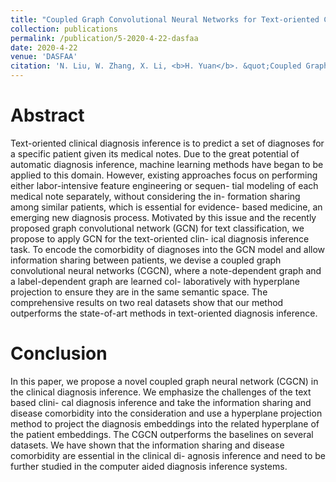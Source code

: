 ```yaml
---
title: "Coupled Graph Convolutional Neural Networks for Text-oriented Clinical Diagnosis Inference"
collection: publications
permalink: /publication/5-2020-4-22-dasfaa
date: 2020-4-22
venue: 'DASFAA'
citation: 'N. Liu, W. Zhang, X. Li, <b>H. Yuan</b>. &quot;Coupled Graph Convolutional Neural Networks for Text-oriented Clinical Diagnosis Inference.&quot; In <i>DASFAA</i>, 2020. <a href="https://yuanhaitao.github.io/files/dasfaa2020.pdf">pdf</a>'
---
```


Abstract
======
   Text-oriented clinical diagnosis inference is to predict a set of diagnoses for a specific patient given its medical notes. Due to the great potential of automatic diagnosis inference, machine learning methods have began to be applied to this domain. However, existing approaches focus on performing either labor-intensive feature engineering or sequen- tial modeling of each medical note separately, without considering the in- formation sharing among similar patients, which is essential for evidence- based medicine, an emerging new diagnosis process. Motivated by this issue and the recently proposed graph convolutional network (GCN) for text classification, we propose to apply GCN for the text-oriented clin- ical diagnosis inference task. To encode the comorbidity of diagnoses into the GCN model and allow information sharing between patients, we devise a coupled graph convolutional neural networks (CGCN), where a note-dependent graph and a label-dependent graph are learned col- laboratively with hyperplane projection to ensure they are in the same semantic space. The comprehensive results on two real datasets show that our method outperforms the state-of-art methods in text-oriented diagnosis inference.  
    
Conclusion
======
In this paper, we propose a novel coupled graph neural network (CGCN) in the clinical diagnosis inference. We emphasize the challenges of the text based clini- cal diagnosis inference and take the information sharing and disease comorbidity into the consideration and use a hyperplane projection method to project the diagnosis embeddings into the related hyperplane of the patient embeddings. The CGCN outperforms the baselines on several datasets. We have shown that the information sharing and disease comorbidity are essential in the clinical di- agnosis inference and need to be further studied in the computer aided diagnosis inference systems.